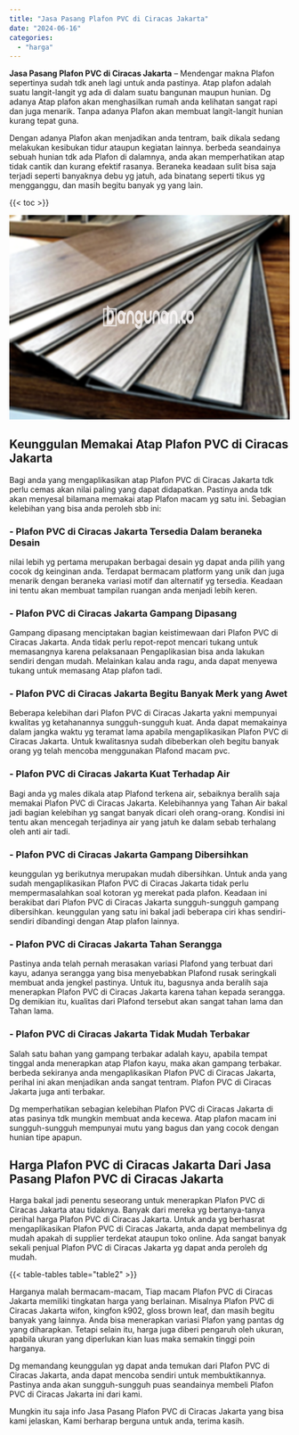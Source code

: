 ```yaml
---
title: "Jasa Pasang Plafon PVC di Ciracas Jakarta"
date: "2024-06-16"
categories: 
  - "harga"
---
```


**Jasa Pasang Plafon PVC di Ciracas Jakarta** – Mendengar makna Plafon sepertinya sudah tdk aneh lagi untuk anda pastinya. Atap plafon adalah suatu langit-langit yg ada di dalam suatu bangunan maupun hunian. Dg adanya Atap plafon akan menghasilkan rumah anda kelihatan sangat rapi dan juga menarik. Tanpa adanya Plafon akan membuat langit-langit hunian kurang tepat guna.

Dengan adanya Plafon akan menjadikan anda tentram, baik dikala sedang melakukan kesibukan tidur ataupun kegiatan lainnya. berbeda seandainya sebuah hunian tdk ada Plafon di dalamnya, anda akan memperhatikan atap tidak cantik dan kurang efektif rasanya. Beraneka keadaan sulit bisa saja terjadi seperti banyaknya debu yg jatuh, ada binatang seperti tikus yg mengganggu, dan masih begitu banyak yg yang lain.

{{< toc >}}

![Jasa Pasang Plafon PVC di Ciracas Jakarta](/images/flafond-pvc-murah29.png)

## Keunggulan Memakai Atap Plafon PVC di Ciracas Jakarta

Bagi anda yang mengaplikasikan atap Plafon PVC di Ciracas Jakarta tdk perlu cemas akan nilai paling yang dapat didapatkan. Pastinya anda tdk akan menyesal bilamana memakai atap Plafon macam yg satu ini. Sebagian kelebihan yang bisa anda peroleh sbb ini:

### \- Plafon PVC di Ciracas Jakarta Tersedia Dalam beraneka Desain

nilai lebih yg pertama merupakan berbagai desain yg dapat anda pilih yang cocok dg keinginan anda. Terdapat bermacam platform yang unik dan juga menarik dengan beraneka variasi motif dan alternatif yg tersedia. Keadaan ini tentu akan membuat tampilan ruangan anda menjadi lebih keren.

### \- Plafon PVC di Ciracas Jakarta Gampang Dipasang

Gampang dipasang menciptakan bagian keistimewaan dari Plafon PVC di Ciracas Jakarta. Anda tidak perlu repot-repot mencari tukang untuk memasangnya karena pelaksanaan Pengaplikasian bisa anda lakukan sendiri dengan mudah. Melainkan kalau anda ragu, anda dapat menyewa tukang untuk memasang Atap plafon tadi.

### \- Plafon PVC di Ciracas Jakarta Begitu Banyak Merk yang Awet

Beberapa kelebihan dari Plafon PVC di Ciracas Jakarta yakni mempunyai kwalitas yg ketahanannya sungguh-sungguh kuat. Anda dapat memakainya dalam jangka waktu yg teramat lama apabila mengaplikasikan Plafon PVC di Ciracas Jakarta. Untuk kwalitasnya sudah dibeberkan oleh begitu banyak orang yg telah mencoba menggunakan Plafond macam pvc.

### \- Plafon PVC di Ciracas Jakarta Kuat Terhadap Air

Bagi anda yg males dikala atap Plafond terkena air, sebaiknya beralih saja memakai Plafon PVC di Ciracas Jakarta. Kelebihannya yang Tahan Air bakal jadi bagian kelebihan yg sangat banyak dicari oleh orang-orang. Kondisi ini tentu akan mencegah terjadinya air yang jatuh ke dalam sebab terhalang oleh anti air tadi.

### \- Plafon PVC di Ciracas Jakarta Gampang Dibersihkan

keunggulan yg berikutnya merupakan mudah dibersihkan. Untuk anda yang sudah mengaplikasikan Plafon PVC di Ciracas Jakarta tidak perlu mempermasalahkan soal kotoran yg merekat pada plafon. Keadaan ini berakibat dari Plafon PVC di Ciracas Jakarta sungguh-sungguh gampang dibersihkan. keunggulan yang satu ini bakal jadi beberapa ciri khas sendiri-sendiri dibandingi dengan Atap plafon lainnya.

### \- Plafon PVC di Ciracas Jakarta Tahan Serangga

Pastinya anda telah pernah merasakan variasi Plafond yang terbuat dari kayu, adanya serangga yang bisa menyebabkan Plafond rusak seringkali membuat anda jengkel pastinya. Untuk itu, bagusnya anda beralih saja menerapkan Plafon PVC di Ciracas Jakarta karena tahan kepada serangga. Dg demikian itu, kualitas dari Plafond tersebut akan sangat tahan lama dan Tahan lama.

### \- Plafon PVC di Ciracas Jakarta Tidak Mudah Terbakar

Salah satu bahan yang gampang terbakar adalah kayu, apabila tempat tinggal anda menerapkan atap Plafon kayu, maka akan gampang terbakar. berbeda sekiranya anda mengaplikasikan Plafon PVC di Ciracas Jakarta, perihal ini akan menjadikan anda sangat tentram. Plafon PVC di Ciracas Jakarta juga anti terbakar.

Dg memperhatikan sebagian kelebihan Plafon PVC di Ciracas Jakarta di atas pasinya tdk mungkin membuat anda kecewa. Atap plafon macam ini sungguh-sungguh mempunyai mutu yang bagus dan yang cocok dengan hunian tipe apapun.

## Harga Plafon PVC di Ciracas Jakarta Dari Jasa Pasang Plafon PVC di Ciracas Jakarta

Harga bakal jadi penentu seseorang untuk menerapkan Plafon PVC di Ciracas Jakarta atau tidaknya. Banyak dari mereka yg bertanya-tanya perihal harga Plafon PVC di Ciracas Jakarta. Untuk anda yg berhasrat mengaplikasikan Plafon PVC di Ciracas Jakarta, anda dapat membelinya dg mudah apakah di supplier terdekat ataupun toko online. Ada sangat banyak sekali penjual Plafon PVC di Ciracas Jakarta yg dapat anda peroleh dg mudah.

{{< table-tables table="table2" >}}

Harganya malah bermacam-macam, Tiap macam Plafon PVC di Ciracas Jakarta memiliki tingkatan harga yang berlainan. Misalnya Plafon PVC di Ciracas Jakarta wifon, kingfon k902, gloss brown leaf, dan masih begitu banyak yang lainnya. Anda bisa menerapkan variasi Plafon yang pantas dg yang diharapkan. Tetapi selain itu, harga juga diberi pengaruh oleh ukuran, apabila ukuran yang diperlukan kian luas maka semakin tinggi poin harganya.

Dg memandang keunggulan yg dapat anda temukan dari Plafon PVC di Ciracas Jakarta, anda dapat mencoba sendiri untuk membuktikannya. Pastinya anda akan sungguh-sungguh puas seandainya membeli Plafon PVC di Ciracas Jakarta ini dari kami.

Mungkin itu saja info Jasa Pasang Plafon PVC di Ciracas Jakarta yang bisa kami jelaskan, Kami berharap berguna untuk anda, terima kasih.
